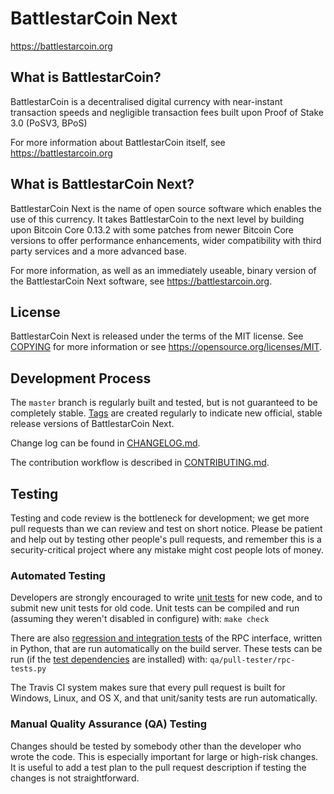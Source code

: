 BattlestarCoin Next
=====================================

https://battlestarcoin.org

What is BattlestarCoin?
----------------

BattlestarCoin is a decentralised digital currency with near-instant transaction speeds and negligible transaction fees built upon Proof of Stake 3.0 (PoSV3, BPoS)

For more information about BattlestarCoin itself, see https://battlestarcoin.org

What is BattlestarCoin Next?
----------------

BattlestarCoin Next is the name of open source software which enables the use of this currency. It takes BattlestarCoin to the next level by building upon
Bitcoin Core 0.13.2 with some patches from newer Bitcoin Core versions to offer performance enhancements, wider compatibility with third party services and a more advanced base.

For more information, as well as an immediately useable, binary version of the BattlestarCoin Next software, see https://battlestarcoin.org.

License
-------

BattlestarCoin Next is released under the terms of the MIT license. See [COPYING](COPYING) for more
information or see https://opensource.org/licenses/MIT.

Development Process
-------------------

The `master` branch is regularly built and tested, but is not guaranteed to be
completely stable. [Tags](https://gitlab.com/BattlestarCoin/battlestarcoin-next/tags) are created
regularly to indicate new official, stable release versions of BattlestarCoin Next.

Change log can be found in [CHANGELOG.md](CHANGELOG.md).

The contribution workflow is described in [CONTRIBUTING.md](CONTRIBUTING.md).


Testing
-------

Testing and code review is the bottleneck for development; we get more pull
requests than we can review and test on short notice. Please be patient and help out by testing
other people's pull requests, and remember this is a security-critical project where any mistake might cost people
lots of money.

### Automated Testing

Developers are strongly encouraged to write [unit tests](/doc/unit-tests.md) for new code, and to
submit new unit tests for old code. Unit tests can be compiled and run
(assuming they weren't disabled in configure) with: `make check`

There are also [regression and integration tests](/qa) of the RPC interface, written
in Python, that are run automatically on the build server.
These tests can be run (if the [test dependencies](/qa) are installed) with: `qa/pull-tester/rpc-tests.py`

The Travis CI system makes sure that every pull request is built for Windows, Linux, and OS X, and that unit/sanity tests are run automatically.

### Manual Quality Assurance (QA) Testing

Changes should be tested by somebody other than the developer who wrote the
code. This is especially important for large or high-risk changes. It is useful
to add a test plan to the pull request description if testing the changes is
not straightforward.
